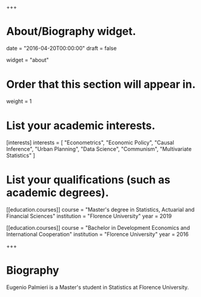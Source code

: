 +++
# About/Biography widget.

date = "2016-04-20T00:00:00"
draft = false

widget = "about"

# Order that this section will appear in.
weight = 1

# List your academic interests.
[interests]
  interests = [
    "Econometrics",
    "Economic Policy",
    "Causal Inference",
    "Urban Planning",
    "Data Science",
    "Communism",
    "Multivariate Statistics"
  ]

# List your qualifications (such as academic degrees).
[[education.courses]]
  course = "Master's degree in Statistics, Actuarial and Financial Sciences"
  institution = "Florence University"
  year = 2019

[[education.courses]]
  course = "Bachelor in Development Economics and International Cooperation"
  institution = "Florence University"
  year = 2016
 
+++

# Biography

Eugenio Palmieri is a Master's student in Statistics at Florence University.
